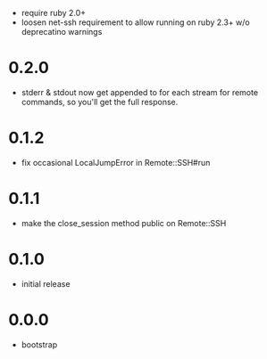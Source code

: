 - require ruby 2.0+
- loosen net-ssh requirement to allow running on ruby 2.3+ w/o deprecatino warnings

# 0.2.0
- stderr & stdout now get appended to for each stream for remote commands, so you'll get the full response.

# 0.1.2
- fix occasional LocalJumpError in Remote::SSH#run

# 0.1.1
- make the close_session method public on Remote::SSH

# 0.1.0
- initial release

# 0.0.0
- bootstrap